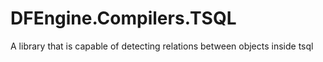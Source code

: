 # DFEngine.Compilers.TSQL
A library that is capable of detecting relations between objects inside tsql
